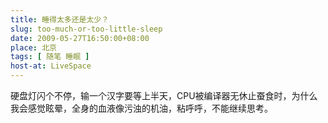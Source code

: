 ```yaml
---
title: 睡得太多还是太少？
slug: too-much-or-too-little-sleep
date: 2009-05-27T16:50:00+08:00
place: 北京
tags: [ 随笔 睡眠 ]
host-at: LiveSpace
---
```

硬盘灯闪个不停，输一个汉字要等上半天，CPU被编译器无休止蚕食时，为什么我会感觉眩晕，全身的血液像污浊的机油，粘呼呼，不能继续思考。
